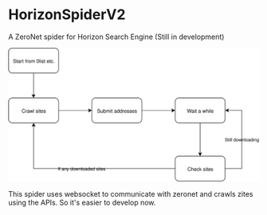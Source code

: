 # HorizonSpiderV2

A ZeroNet spider for Horizon Search Engine (Still in development)

![](./loop.svg)

This spider uses websocket to communicate with zeronet and crawls zites using the APIs.
So it's easier to develop now.


